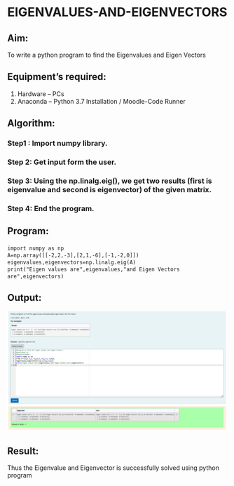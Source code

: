# EIGENVALUES-AND-EIGENVECTORS
## Aim:
To write a python program to find the Eigenvalues and Eigen Vectors
## Equipment’s required:
1. 	Hardware – PCs
2. 	Anaconda – Python 3.7 Installation / Moodle-Code Runner
## Algorithm:
### Step1 : Import numpy library.
### Step 2: Get input form the user.
### Step 3: Using the np.linalg.eig(),  we get two results (first is eigenvalue and second is eigenvector) of the given matrix.
### Step 4: End the program.

## Program:
```
import numpy as np
A=np.array([[-2,2,-3],[2,1,-6],[-1,-2,0]])
eigenvalues,eigenvectors=np.linalg.eig(A)
print("Eigen values are",eigenvalues,"and Eigen Vectors are",eigenvectors)
```
## Output:
![alt text](math.png)
## Result:
Thus the Eigenvalue and Eigenvector is successfully solved using python program
